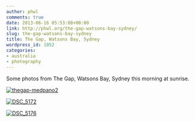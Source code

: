 ```yaml
---
author: phwl
comments: true
date: 2013-06-16 05:53:08+00:00
link: http://phwl.org/the-gap-watsons-bay-sydney/
slug: the-gap-watsons-bay-sydney
title: The Gap, Watsons Bay, Sydney
wordpress_id: 1052
categories:
- australia
- photography
---
```


Some photos from The Gap, Watsons Bay, Sydney this morning at sunrise.

[![thegap-medpano2](http://www.phwl.org/wp-content/uploads/2013/06/thegap-medpano2.jpg)](http://www.phwl.org/wp-content/uploads/2013/06/thegap-medpano2.jpg)

<!-- more -->
[![DSC_5172](http://www.phwl.org/wp-content/uploads/2013/06/DSC_5172.jpg)](http://www.phwl.org/wp-content/uploads/2013/06/DSC_5172.jpg)

[![DSC_5176](http://www.phwl.org/wp-content/uploads/2013/06/DSC_5176.jpg)](http://www.phwl.org/wp-content/uploads/2013/06/DSC_5176.jpg)
